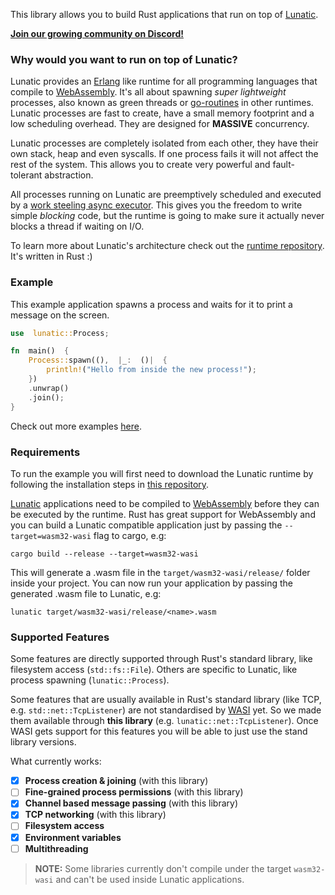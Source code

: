 This library allows you to build Rust applications that run on top of [Lunatic][1].

[**Join our growing community on Discord!**](https://discord.gg/b7zDqpXpB4)

### Why would you want to run on top of Lunatic?

Lunatic provides an [Erlang][2] like runtime for all programming languages that compile to [WebAssembly][3].
It's all about spawning _super lightweight_ processes, also known as green threads or [go-routines][5] in other
runtimes. Lunatic processes are fast to create, have a small memory footprint and a low scheduling
overhead. They are designed for **MASSIVE** concurrency.

Lunatic processes are completely isolated from each other, they have their own stack, heap and even syscalls. If one
process fails it will not affect the rest of the system. This allows you to create very powerful and fault-tolerant
abstraction.

All processes running on Lunatic are preemptively scheduled and executed by a [work steeling async executor][6]. This
gives you the freedom to write simple _blocking_ code, but the runtime is going to make sure it actually never blocks
a thread if waiting on I/O.

To learn more about Lunatic's architecture check out the [runtime repository][1]. It's written in Rust :)

### Example

This example application spawns a process and waits for it to print a message on the screen.

```rust
use  lunatic::Process;

fn  main()  {
	Process::spawn((),  |_:  ()|  {
		println!("Hello from inside the new process!");
	})
	.unwrap()
	.join();
}
```

Check out more examples [here](https://github.com/lunatic-solutions/rust-lib/examples).

### Requirements

To run the example you will first need to download the Lunatic runtime by following the installation steps in
[this repository][1].

[Lunatic][1] applications need to be compiled to [WebAssembly][3] before they can be executed by the runtime.
Rust has great support for WebAssembly and you can build a Lunatic compatible application just by passing the
`--target=wasm32-wasi` flag to cargo, e.g:

```
cargo build --release --target=wasm32-wasi
```

This will generate a .wasm file in the `target/wasm32-wasi/release/` folder inside your project.
You can now run your application by passing the generated .wasm file to Lunatic, e.g:

```
lunatic target/wasm32-wasi/release/<name>.wasm
```

### Supported Features

Some features are directly supported through Rust's standard library, like filesystem access (`std::fs::File`).
Others are specific to Lunatic, like process spawning (`lunatic::Process`).

Some features that are usually available in Rust's standard library (like TCP, e.g. `std::net::TcpListener`) are
not standardised by [WASI][4] yet. So we made them available through **this library** (e.g. `lunatic::net::TcpListener`).
Once WASI gets support for this features you will be able to just use the stand library versions.

What currently works:

- [x] **Process creation & joining** (with this library)
- [ ] **Fine-grained process permissions** (with this library)
- [x] **Channel based message passing** (with this library)
- [x] **TCP networking** (with this library)
- [ ] **Filesystem access**
- [x] **Environment variables**
- [ ] **Multithreading**

> **NOTE:**
> Some libraries currently don't compile under the target `wasm32-wasi` and can't be used inside Lunatic applications.

[1]: https://github.com/lunatic-solutions/lunatic
[2]: https://www.erlang.org/
[3]: https://webassembly.org/
[4]: https://wasi.dev/
[5]: https://golangbot.com/goroutines
[6]: https://docs.rs/smol
